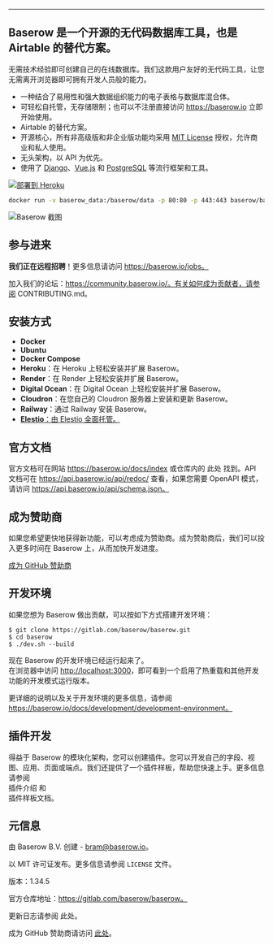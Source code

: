 ---
## Baserow 是一个开源的无代码数据库工具，也是 Airtable 的替代方案。

无需技术经验即可创建自己的在线数据库。我们这款用户友好的无代码工具，让您无需离开浏览器即可拥有开发人员般的能力。

* 一种结合了易用性和强大数据组织能力的电子表格与数据库混合体。
* 可轻松自托管，无存储限制；也可以不注册直接访问 https://baserow.io 立即开始使用。
* Airtable 的替代方案。
* 开源核心，所有非高级版和非企业版功能均采用 [MIT License](https://choosealicense.com/licenses/mit/) 授权，允许商业和私人使用。
* 无头架构，以 API 为优先。
* 使用了 [Django](https://www.djangoproject.com/)、[Vue.js](https://vuejs.org/) 和 [PostgreSQL](https://www.postgresql.org/) 等流行框架和工具。

[![部署到 Heroku](https://www.herokucdn.com/deploy/button.svg)](https://www.heroku.com/deploy/?template=https://github.com/bram2w/baserow/tree/master)

```bash
docker run -v baserow_data:/baserow/data -p 80:80 -p 443:443 baserow/baserow:1.34.5
```

![Baserow 截图](docs/assets/screenshot.png "Baserow 截图")

## 参与进来

**我们正在远程招聘**！更多信息请访问 https://baserow.io/jobs。

加入我们的论坛：https://community.baserow.io/。有关如何成为贡献者，请参阅 CONTRIBUTING.md。

## 安装方式

* **Docker**
* **Ubuntu**
* **Docker Compose** 
* **Heroku**：在 Heroku 上轻松安装并扩展 Baserow。
* **Render**：在 Render 上轻松安装并扩展 Baserow。
* **Digital Ocean**：在 Digital Ocean 上轻松安装并扩展 Baserow。
* **Cloudron**：在您自己的 Cloudron 服务器上安装和更新 Baserow。
* **Railway**：通过 Railway 安装 Baserow。
* [**Elestio**：由 Elestio 全面托管。](https://elest.io/open-source/baserow)

## 官方文档

官方文档可在网站 https://baserow.io/docs/index 或仓库内的 此处 找到。API 文档可在 https://api.baserow.io/api/redoc/ 查看，如果您需要 OpenAPI 模式，请访问 https://api.baserow.io/api/schema.json。

## 成为赞助商

如果您希望更快地获得新功能，可以考虑成为赞助商。成为赞助商后，我们可以投入更多时间在 Baserow 上，从而加快开发进度。

[成为 GitHub 赞助商](https://github.com/sponsors/bram2w)

## 开发环境

如果您想为 Baserow 做出贡献，可以按如下方式搭建开发环境：

```
$ git clone https://gitlab.com/baserow/baserow.git
$ cd baserow
$ ./dev.sh --build
```

现在 Baserow 的开发环境已经运行起来了。  
在浏览器中访问 [http://localhost:3000](http://localhost:3000)，即可看到一个启用了热重载和其他开发功能的开发模式运行版本。

更详细的说明以及关于开发环境的更多信息，请参阅  
https://baserow.io/docs/development/development-environment。

## 插件开发

得益于 Baserow 的模块化架构，您可以创建插件。您可以开发自己的字段、视图、应用、页面或端点。我们还提供了一个插件样板，帮助您快速上手。更多信息请参阅  
插件介绍 和  
插件样板文档。

## 元信息

由 Baserow B.V. 创建 - bram@baserow.io。

以 MIT 许可证发布。更多信息请参阅 `LICENSE` 文件。

版本：1.34.5

官方仓库地址：https://gitlab.com/baserow/baserow。

更新日志请参阅 此处。

成为 GitHub 赞助商请访问 [此处](https://github.com/sponsors/bram2w)。